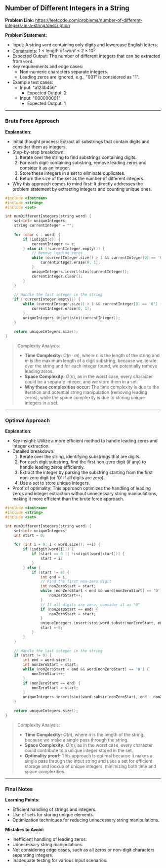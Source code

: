 ## Number of Different Integers in a String
**Problem Link:** https://leetcode.com/problems/number-of-different-integers-in-a-string/description

**Problem Statement:**
- Input: A string `word` containing only digits and lowercase English letters.
- Constraints: $1 \leq \text{length of } word \leq 2 \times 10^5$
- Expected Output: The number of different integers that can be extracted from `word`.
- Key requirements and edge cases:
  - Non-numeric characters separate integers.
  - Leading zeros are ignored, e.g., "001" is considered as "1".
- Example test cases:
  - Input: "a123b456"
    - Expected Output: 2
  - Input: "000000001"
    - Expected Output: 1

---

### Brute Force Approach

**Explanation:**
- Initial thought process: Extract all substrings that contain digits and consider them as integers.
- Step-by-step breakdown:
  1. Iterate over the string to find substrings containing digits.
  2. For each digit-containing substring, remove leading zeros and consider it as an integer.
  3. Store these integers in a set to eliminate duplicates.
  4. Return the size of the set as the number of different integers.
- Why this approach comes to mind first: It directly addresses the problem statement by extracting integers and counting unique ones.

```cpp
#include <iostream>
#include <string>
#include <set>

int numDifferentIntegers(string word) {
    set<int> uniqueIntegers;
    string currentInteger = "";
    
    for (char c : word) {
        if (isdigit(c)) {
            currentInteger += c;
        } else if (!currentInteger.empty()) {
            // Remove leading zeros
            while (currentInteger.size() > 1 && currentInteger[0] == '0') {
                currentInteger.erase(0, 1);
            }
            uniqueIntegers.insert(stoi(currentInteger));
            currentInteger.clear();
        }
    }
    
    // Handle the last integer in the string
    if (!currentInteger.empty()) {
        while (currentInteger.size() > 1 && currentInteger[0] == '0') {
            currentInteger.erase(0, 1);
        }
        uniqueIntegers.insert(stoi(currentInteger));
    }
    
    return uniqueIntegers.size();
}
```

> Complexity Analysis:
> - **Time Complexity:** $O(n \cdot m)$, where $n$ is the length of the string and $m$ is the maximum length of a digit substring, because we iterate over the string and for each integer found, we potentially remove leading zeros.
> - **Space Complexity:** $O(n)$, as in the worst case, every character could be a separate integer, and we store them in a set.
> - **Why these complexities occur:** The time complexity is due to the iteration and potential string manipulation (removing leading zeros), while the space complexity is due to storing unique integers in a set.

---

### Optimal Approach

**Explanation:**
- Key insight: Utilize a more efficient method to handle leading zeros and integer extraction.
- Detailed breakdown:
  1. Iterate over the string, identifying substrings that are digits.
  2. For each digit substring, find the first non-zero digit (if any) to handle leading zeros efficiently.
  3. Extract the integer by parsing the substring starting from the first non-zero digit (or '0' if all digits are zero).
  4. Use a set to store unique integers.
- Proof of optimality: This approach optimizes the handling of leading zeros and integer extraction without unnecessary string manipulations, making it more efficient than the brute force approach.

```cpp
#include <iostream>
#include <string>
#include <set>

int numDifferentIntegers(string word) {
    set<int> uniqueIntegers;
    int start = 0;
    
    for (int i = 0; i < word.size(); ++i) {
        if (isdigit(word[i])) {
            if (start == 0 || !isdigit(word[start])) {
                start = i;
            }
        } else {
            if (start != 0) {
                int end = i;
                // Find the first non-zero digit
                int nonZeroStart = start;
                while (nonZeroStart < end && word[nonZeroStart] == '0') {
                    nonZeroStart++;
                }
                // If all digits are zero, consider it as "0"
                if (nonZeroStart == end) {
                    nonZeroStart = start;
                }
                uniqueIntegers.insert(stoi(word.substr(nonZeroStart, end - nonZeroStart)));
                start = 0;
            }
        }
    }
    
    // Handle the last integer in the string
    if (start != 0) {
        int end = word.size();
        int nonZeroStart = start;
        while (nonZeroStart < end && word[nonZeroStart] == '0') {
            nonZeroStart++;
        }
        if (nonZeroStart == end) {
            nonZeroStart = start;
        }
        uniqueIntegers.insert(stoi(word.substr(nonZeroStart, end - nonZeroStart)));
    }
    
    return uniqueIntegers.size();
}
```

> Complexity Analysis:
> - **Time Complexity:** $O(n)$, where $n$ is the length of the string, because we make a single pass through the string.
> - **Space Complexity:** $O(n)$, as in the worst case, every character could contribute to a unique integer stored in the set.
> - **Optimality proof:** This approach is optimal because it makes a single pass through the input string and uses a set for efficient storage and lookup of unique integers, minimizing both time and space complexities.

---

### Final Notes

**Learning Points:**
- Efficient handling of strings and integers.
- Use of sets for storing unique elements.
- Optimization techniques for reducing unnecessary string manipulations.

**Mistakes to Avoid:**
- Inefficient handling of leading zeros.
- Unnecessary string manipulations.
- Not considering edge cases, such as all zeros or non-digit characters separating integers.
- Inadequate testing for various input scenarios.